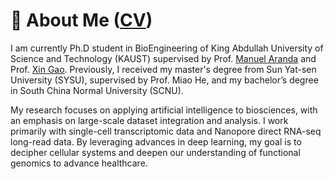 # 👋 About Me  ([CV](https://huawen-poppy.github.io/images/Huawen_Zhong-CV.pdf))
I am currently Ph.D student in BioEngineering of King Abdullah University of Science and Technology (KAUST) supervised by Prof. [Manuel Aranda](https://scholar.google.com/citations?user=yt9D7cgAAAAJ&hl=en) and Prof. [Xin Gao](https://scholar.google.com/citations?user=wqdK8ugAAAAJ&hl=zh-CN). Previously, I received my master's degree from Sun Yat-sen University (SYSU), supervised by Prof. Miao He, and my bachelor’s degree in South China Normal University (SCNU). 

My research focuses on applying artificial intelligence to biosciences, with an emphasis on large-scale dataset integration and analysis. I work primarily with single-cell transcriptomic data and Nanopore direct RNA-seq long-read data. By leveraging advances in deep learning, my goal is to decipher cellular systems and deepen our understanding of functional genomics to advance healthcare.
